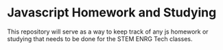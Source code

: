 # Javascript Homework and Studying

This repository will serve as a way to keep track of any js homework or studying that needs to be done for the STEM ENRG Tech classes.

